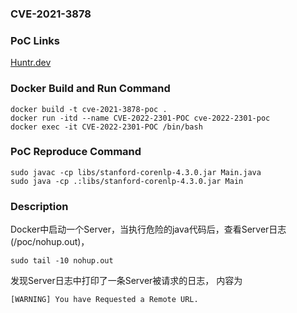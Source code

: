 ### CVE-2021-3878

### PoC Links 
[Huntr.dev](https://huntr.dev/bounties/a11c889b-ccff-4fea-9e29-963a23a63dd2/)

### Docker Build and Run Command
```shell
docker build -t cve-2021-3878-poc . 
docker run -itd --name CVE-2022-2301-POC cve-2022-2301-poc 
docker exec -it CVE-2022-2301-POC /bin/bash
```

### PoC Reproduce Command
```shell
sudo javac -cp libs/stanford-corenlp-4.3.0.jar Main.java
sudo java -cp .:libs/stanford-corenlp-4.3.0.jar Main
```

### Description
Docker中启动一个Server，当执行危险的java代码后，查看Server日志(/poc/nohup.out)，
```shell
sudo tail -10 nohup.out
```
发现Server日志中打印了一条Server被请求的日志，
内容为
```
[WARNING] You have Requested a Remote URL. 
```



